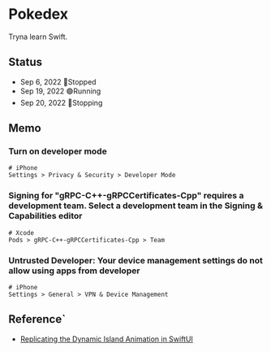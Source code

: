# Pokedex

Tryna learn Swift.

## Status

- Sep 6, 2022 🔴Stopped
- Sep 19, 2022 🟢Running
- Sep 20, 2022 🔴Stopping

## Memo

### Turn on developer mode

``` ios
# iPhone
Settings > Privacy & Security > Developer Mode
```

### Signing for "gRPC-C++-gRPCCertificates-Cpp" requires a development team. Select a development team in the Signing & Capabilities editor

``` xcode
# Xcode
Pods > gRPC-C++-gRPCCertificates-Cpp > Team
```

### Untrusted Developer: Your device management settings do not allow using apps from developer

``` ios
# iPhone
Settings > General > VPN & Device Management
```

## Reference`

- [Replicating the Dynamic Island Animation in SwiftUI](https://betterprogramming.pub/dynamic-island-animation-5869fbce41e6)
